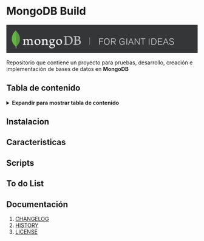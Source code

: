 # MongoDB Build
![Logotipo de proyecto](directories/doc/assets/PROJECT.LOGO.png)

Repositorio que contiene un proyecto para pruebas, desarrollo, creación e implementación de bases de datos en **MongoDB**


## Tabla de contenido
<details>
  <summary><b>Expandir para mostrar tabla de contenido</b></summary>

<!-- toc -->

- [Instalacion](##Instalacion)
- [Caracteristicas](##Caracteristicas)
  * [JS Ecosystem Demos](#js-ecosystem-demos)
  * [Optional Modules](#optional-modules)
  * [ECMAScript 5 Compatibility](#ecmascript-5-compatibility)
- [Scripts](##Scripts)

- [To do List](##to-do-list)
- [Documentación](##documentación)

<!-- tocstop -->

</details>

## Instalacion
## Caracteristicas
## Scripts
## To do List
## Documentación

1. [CHANGELOG](directories/docs/CHANGELOG.md)
2. [HISTORY](directories/docs/HISTORY.md)
3. [LICENSE](directories/docs/LICENSE.md)
